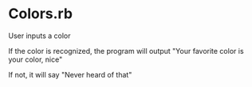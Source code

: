 # Colors.rb

User inputs a color

If the color is recognized, the program will output "Your favorite color is your color, nice"

If not, it will say "Never heard of that"
